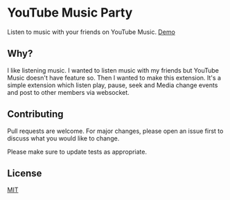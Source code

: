# YouTube Music Party

Listen to music with your friends on YouTube Music. [Demo](https://chrome.google.com/webstore/detail/youtube-music-party/cdmmbghbolflmmfecknfkjcflnadaocg)

## Why?

I like listening music.
I wanted to listen music with my friends but YouTube Music doesn't have feature so.
Then I wanted to make this extension.
It's a simple extension which listen play, pause, seek and Media
change events and post to other members via websocket.

## Contributing
Pull requests are welcome. For major changes, please open an issue first to discuss what you would like to change.

Please make sure to update tests as appropriate.

## License
[MIT](https://choosealicense.com/licenses/mit/)
